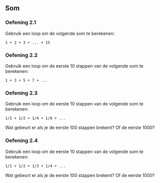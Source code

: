 ## Som

### Oefening 2.1

Gebruik een loop om de volgende som te berekenen:

	1 + 2 + 3 + ... + 15

### Oefening 2.2

Gebruik een loop om de eerste 10 stappen van de volgende som te berekenen:

	1 + 3 + 5 + 7 + ...

### Oefening 2.3

Gebruik een loop om de eerste 10 stappen van de volgende som te berekenen:

	1/1 + 1/2 + 1/4 + 1/8 + ...

Wat gebeurt er als je de eerste 100 stappen brekent? Of de eerste 1000?

### Oefening 2.4

Gebruik een loop om de eerste 10 stappen van de volgende som te berekenen:

	1/1 + 1/2 + 1/3 + 1/4 + ...

Wat gebeurt er als je de eerste 100 stappen brekent? Of de eerste 1000?
